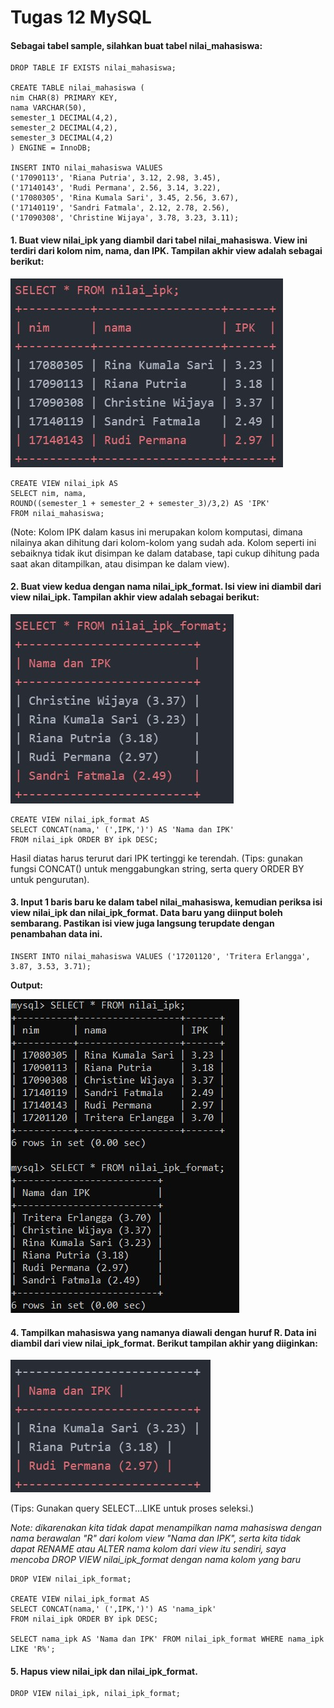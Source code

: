 # Tugas 12 MySQL
#### Sebagai tabel sample, silahkan buat tabel nilai_mahasiswa:
```
DROP TABLE IF EXISTS nilai_mahasiswa;

CREATE TABLE nilai_mahasiswa (
nim CHAR(8) PRIMARY KEY,
nama VARCHAR(50),
semester_1 DECIMAL(4,2),
semester_2 DECIMAL(4,2),
semester_3 DECIMAL(4,2)
) ENGINE = InnoDB;

INSERT INTO nilai_mahasiswa VALUES
('17090113', 'Riana Putria', 3.12, 2.98, 3.45),
('17140143', 'Rudi Permana', 2.56, 3.14, 3.22),
('17080305', 'Rina Kumala Sari', 3.45, 2.56, 3.67),
('17140119', 'Sandri Fatmala', 2.12, 2.78, 2.56),
('17090308', 'Christine Wijaya', 3.78, 3.23, 3.11);
```

#### 1. Buat view nilai_ipk yang diambil dari tabel nilai_mahasiswa. View ini terdiri dari kolom nim, nama, dan IPK. Tampilan akhir view adalah sebagai berikut:
![Tugas 12,1](https://github.com/troy213/tugas_12_mysql/blob/main/Tugas%2012.1%20MySQL.jpg)

```
CREATE VIEW nilai_ipk AS 
SELECT nim, nama, 
ROUND((semester_1 + semester_2 + semester_3)/3,2) AS 'IPK' 
FROM nilai_mahasiswa;
```

(Note: Kolom IPK dalam kasus ini merupakan kolom komputasi, dimana nilainya akan dihitung dari kolom-kolom yang sudah ada. Kolom seperti ini sebaiknya tidak ikut disimpan ke dalam database, tapi cukup dihitung pada saat akan ditampilkan, atau disimpan ke dalam view).


#### 2. Buat view kedua dengan nama nilai_ipk_format. Isi view ini diambil dari view nilai_ipk. Tampilan akhir view adalah sebagai berikut:
![Tugas 12,2](https://github.com/troy213/tugas_12_mysql/blob/main/Tugas%2012.2%20MySQL.jpg)

```
CREATE VIEW nilai_ipk_format AS 
SELECT CONCAT(nama,' (',IPK,')') AS 'Nama dan IPK' 
FROM nilai_ipk ORDER BY ipk DESC;
```

Hasil diatas harus terurut dari IPK tertinggi ke terendah. (Tips: gunakan fungsi CONCAT() untuk menggabungkan string, serta query ORDER BY untuk pengurutan).


#### 3. Input 1 baris baru ke dalam tabel nilai_mahasiswa, kemudian periksa isi view nilai_ipk dan nilai_ipk_format. Data baru yang diinput boleh sembarang. Pastikan isi view juga langsung terupdate dengan penambahan data ini.
```
INSERT INTO nilai_mahasiswa VALUES ('17201120', 'Tritera Erlangga', 3.87, 3.53, 3.71);
```
**Output:**

![Tugas 13.3](https://github.com/troy213/tugas_12_mysql/blob/main/Tugas%2012.3%20MySQL.jpg)

#### 4. Tampilkan mahasiswa yang namanya diawali dengan huruf R. Data ini diambil dari view nilai_ipk_format. Berikut tampilan akhir yang diiginkan:
![Tugas 12,4](https://github.com/troy213/tugas_12_mysql/blob/main/Tugas%2012.4%20MySQL.jpg)

(Tips: Gunakan query SELECT...LIKE untuk proses seleksi.)

*Note: dikarenakan kita tidak dapat menampilkan nama mahasiswa dengan nama berawalan "R" dari kolom view "Nama dan IPK", serta kita tidak dapat RENAME atau ALTER nama kolom dari view itu sendiri, saya mencoba DROP VIEW nilai_ipk_format dengan nama kolom yang baru*

```
DROP VIEW nilai_ipk_format;

CREATE VIEW nilai_ipk_format AS 
SELECT CONCAT(nama,' (',IPK,')') AS 'nama_ipk' 
FROM nilai_ipk ORDER BY ipk DESC;

SELECT nama_ipk AS 'Nama dan IPK' FROM nilai_ipk_format WHERE nama_ipk LIKE 'R%';
```

#### 5. Hapus view nilai_ipk dan nilai_ipk_format.
```
DROP VIEW nilai_ipk, nilai_ipk_format;
```

